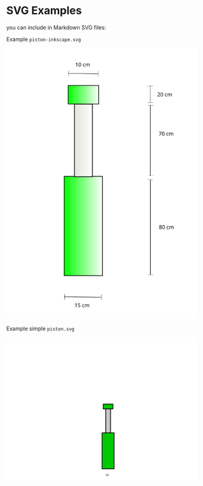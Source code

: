 
# SVG Examples


you can include in Markdown SVG files:


Example `piston-inkscape.svg`

![](piston-inkscape.svg)



Example simple `piston.svg`

![](piston.svg)


